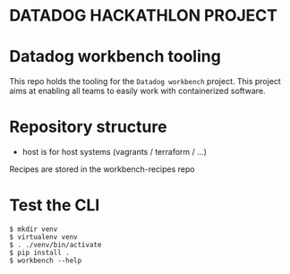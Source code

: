 # DATADOG HACKATHLON PROJECT

# Datadog workbench tooling

This repo holds the tooling for the `Datadog workbench` project. This project aims at enabling all teams to easily work with containerized software.

# Repository structure

- host is for host systems (vagrants / terraform / ...)


Recipes are stored in the workbench-recipes repo

# Test the CLI

```
$ mkdir venv
$ virtualenv venv
$ . ./venv/bin/activate
$ pip install .
$ workbench --help
```
